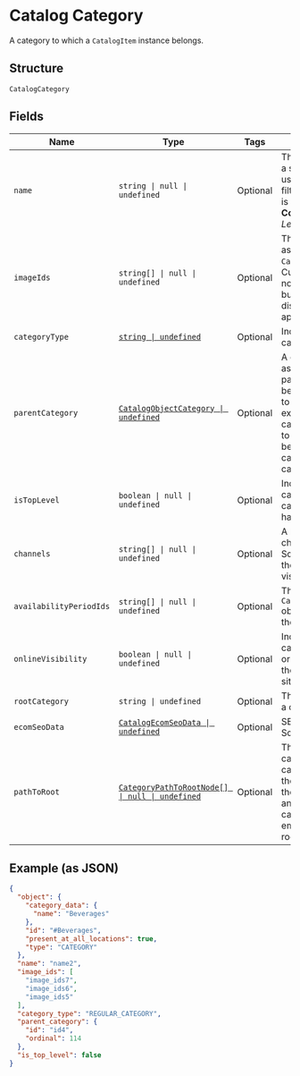 
# Catalog Category

A category to which a `CatalogItem` instance belongs.

## Structure

`CatalogCategory`

## Fields

| Name | Type | Tags | Description |
|  --- | --- | --- | --- |
| `name` | `string \| null \| undefined` | Optional | The category name. This is a searchable attribute for use in applicable query filters, and its value length is of Unicode code points.<br/>**Constraints**: *Maximum Length*: `255` |
| `imageIds` | `string[] \| null \| undefined` | Optional | The IDs of images associated with this `CatalogCategory` instance.<br/>Currently these images are not displayed by Square, but are free to be displayed in 3rd party applications. |
| `categoryType` | [`string \| undefined`](../models/catalog-category-type.md) | Optional | Indicates the type of a category. |
| `parentCategory` | [`CatalogObjectCategory \| undefined`](../models/catalog-object-category.md) | Optional | A category that can be assigned to an item or a parent category that can be assigned<br/>to another category. For example, a clothing category can be assigned to a t-shirt item or<br/>be made as the parent category to the pants category. |
| `isTopLevel` | `boolean \| null \| undefined` | Optional | Indicates whether a category is a top level category, which does not have any parent_category. |
| `channels` | `string[] \| null \| undefined` | Optional | A list of IDs representing channels, such as a Square Online site, where the category can be made visible. |
| `availabilityPeriodIds` | `string[] \| null \| undefined` | Optional | The IDs of the `CatalogAvailabilityPeriod` objects associated with the category. |
| `onlineVisibility` | `boolean \| null \| undefined` | Optional | Indicates whether the category is visible (`true`) or hidden (`false`) on all of the seller's Square Online sites. |
| `rootCategory` | `string \| undefined` | Optional | The top-level category in a category hierarchy. |
| `ecomSeoData` | [`CatalogEcomSeoData \| undefined`](../models/catalog-ecom-seo-data.md) | Optional | SEO data for for a seller's Square Online store. |
| `pathToRoot` | [`CategoryPathToRootNode[] \| null \| undefined`](../models/category-path-to-root-node.md) | Optional | The path from the category to its root category. The first node of the path is the parent of the category<br/>and the last is the root category. The path is empty if the category is a root category. |

## Example (as JSON)

```json
{
  "object": {
    "category_data": {
      "name": "Beverages"
    },
    "id": "#Beverages",
    "present_at_all_locations": true,
    "type": "CATEGORY"
  },
  "name": "name2",
  "image_ids": [
    "image_ids7",
    "image_ids6",
    "image_ids5"
  ],
  "category_type": "REGULAR_CATEGORY",
  "parent_category": {
    "id": "id4",
    "ordinal": 114
  },
  "is_top_level": false
}
```

